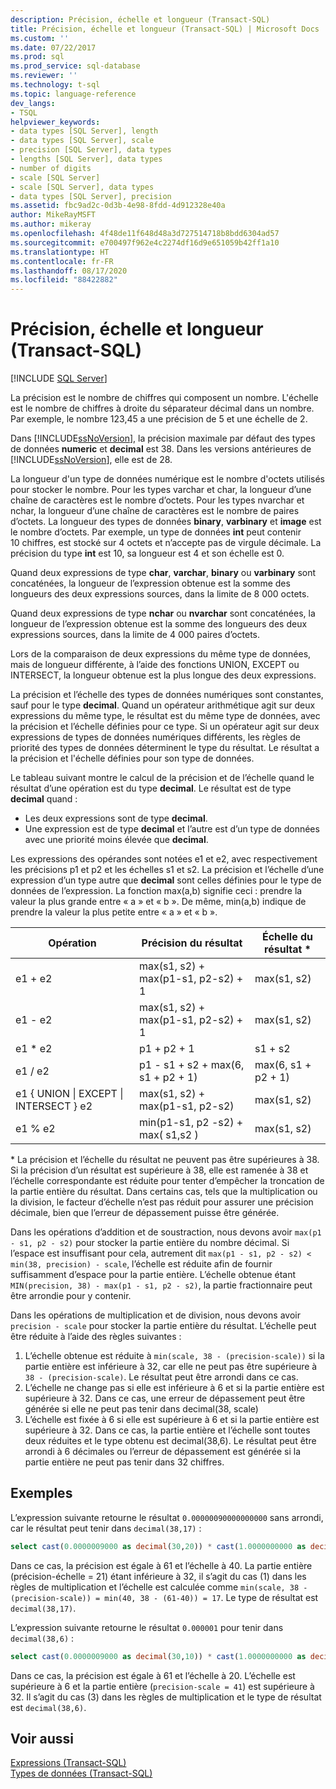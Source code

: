 ```yaml
---
description: Précision, échelle et longueur (Transact-SQL)
title: Précision, échelle et longueur (Transact-SQL) | Microsoft Docs
ms.custom: ''
ms.date: 07/22/2017
ms.prod: sql
ms.prod_service: sql-database
ms.reviewer: ''
ms.technology: t-sql
ms.topic: language-reference
dev_langs:
- TSQL
helpviewer_keywords:
- data types [SQL Server], length
- data types [SQL Server], scale
- precision [SQL Server], data types
- lengths [SQL Server], data types
- number of digits
- scale [SQL Server]
- scale [SQL Server], data types
- data types [SQL Server], precision
ms.assetid: fbc9ad2c-0d3b-4e98-8fdd-4d912328e40a
author: MikeRayMSFT
ms.author: mikeray
ms.openlocfilehash: 4f48de11f648d48a3d727514718b8bdd6304ad57
ms.sourcegitcommit: e700497f962e4c2274df16d9e651059b42ff1a10
ms.translationtype: HT
ms.contentlocale: fr-FR
ms.lasthandoff: 08/17/2020
ms.locfileid: "88422882"
---
```

# <a name="precision-scale-and-length-transact-sql"></a>Précision, échelle et longueur (Transact-SQL)
[!INCLUDE [SQL Server](../../includes/applies-to-version/sqlserver.md)]

La précision est le nombre de chiffres qui composent un nombre. L'échelle est le nombre de chiffres à droite du séparateur décimal dans un nombre. Par exemple, le nombre 123,45 a une précision de 5 et une échelle de 2.
  
Dans [!INCLUDE[ssNoVersion](../../includes/ssnoversion-md.md)], la précision maximale par défaut des types de données **numeric** et **decimal** est 38. Dans les versions antérieures de [!INCLUDE[ssNoVersion](../../includes/ssnoversion-md.md)], elle est de 28.
  
La longueur d'un type de données numérique est le nombre d'octets utilisés pour stocker le nombre. Pour les types varchar et char, la longueur d’une chaîne de caractères est le nombre d’octets. Pour les types nvarchar et nchar, la longueur d’une chaîne de caractères est le nombre de paires d’octets. La longueur des types de données **binary**, **varbinary** et **image** est le nombre d’octets. Par exemple, un type de données **int** peut contenir 10 chiffres, est stocké sur 4 octets et n’accepte pas de virgule décimale. La précision du type **int** est 10, sa longueur est 4 et son échelle est 0.
  
Quand deux expressions de type **char**, **varchar**, **binary** ou **varbinary** sont concaténées, la longueur de l’expression obtenue est la somme des longueurs des deux expressions sources, dans la limite de 8 000 octets.
  
Quand deux expressions de type **nchar** ou **nvarchar** sont concaténées, la longueur de l’expression obtenue est la somme des longueurs des deux expressions sources, dans la limite de 4 000 paires d’octets.
  
Lors de la comparaison de deux expressions du même type de données, mais de longueur différente, à l’aide des fonctions UNION, EXCEPT ou INTERSECT, la longueur obtenue est la plus longue des deux expressions.
  
La précision et l’échelle des types de données numériques sont constantes, sauf pour le type **decimal**. Quand un opérateur arithmétique agit sur deux expressions du même type, le résultat est du même type de données, avec la précision et l’échelle définies pour ce type. Si un opérateur agit sur deux expressions de types de données numériques différents, les règles de priorité des types de données déterminent le type du résultat. Le résultat a la précision et l'échelle définies pour son type de données.
  
Le tableau suivant montre le calcul de la précision et de l’échelle quand le résultat d’une opération est du type **decimal**. Le résultat est de type **decimal** quand :
-   Les deux expressions sont de type **decimal**.  
-   Une expression est de type **decimal** et l’autre est d’un type de données avec une priorité moins élevée que **decimal**.  
  
Les expressions des opérandes sont notées e1 et e2, avec respectivement les précisions p1 et p2 et les échelles s1 et s2. La précision et l’échelle d’une expression d’un type autre que **decimal** sont celles définies pour le type de données de l’expression. La fonction max(a,b) signifie ceci : prendre la valeur la plus grande entre « a » et « b ». De même, min(a,b) indique de prendre la valeur la plus petite entre « a » et « b ».
  
|Opération|Précision du résultat|Échelle du résultat *|  
|---|---|---|
|e1 + e2|max(s1, s2) + max(p1-s1, p2-s2) + 1|max(s1, s2)|  
|e1 - e2|max(s1, s2) + max(p1-s1, p2-s2) + 1|max(s1, s2)|  
|e1 * e2|p1 + p2 + 1|s1 + s2|  
|e1 / e2|p1 - s1 + s2 + max(6, s1 + p2 + 1)|max(6, s1 + p2 + 1)|  
|e1 { UNION &#124; EXCEPT &#124; INTERSECT } e2|max(s1, s2) + max(p1-s1, p2-s2)|max(s1, s2)|  
|e1 % e2|min(p1-s1, p2 -s2) + max( s1,s2 )|max(s1, s2)|  
  
\* La précision et l’échelle du résultat ne peuvent pas être supérieures à 38. Si la précision d’un résultat est supérieure à 38, elle est ramenée à 38 et l’échelle correspondante est réduite pour tenter d’empêcher la troncation de la partie entière du résultat. Dans certains cas, tels que la multiplication ou la division, le facteur d’échelle n’est pas réduit pour assurer une précision décimale, bien que l’erreur de dépassement puisse être générée.

Dans les opérations d’addition et de soustraction, nous devons avoir `max(p1 - s1, p2 - s2)` pour stocker la partie entière du nombre décimal. Si l’espace est insuffisant pour cela, autrement dit `max(p1 - s1, p2 - s2) < min(38, precision) - scale`, l’échelle est réduite afin de fournir suffisamment d’espace pour la partie entière. L’échelle obtenue étant `MIN(precision, 38) - max(p1 - s1, p2 - s2)`, la partie fractionnaire peut être arrondie pour y contenir.

Dans les opérations de multiplication et de division, nous devons avoir `precision - scale` pour stocker la partie entière du résultat. L’échelle peut être réduite à l’aide des règles suivantes :
1.  L’échelle obtenue est réduite à `min(scale, 38 - (precision-scale))` si la partie entière est inférieure à 32, car elle ne peut pas être supérieure à `38 - (precision-scale)`. Le résultat peut être arrondi dans ce cas.
1. L’échelle ne change pas si elle est inférieure à 6 et si la partie entière est supérieure à 32. Dans ce cas, une erreur de dépassement peut être générée si elle ne peut pas tenir dans decimal(38, scale) 
1. L’échelle est fixée à 6 si elle est supérieure à 6 et si la partie entière est supérieure à 32. Dans ce cas, la partie entière et l’échelle sont toutes deux réduites et le type obtenu est decimal(38,6). Le résultat peut être arrondi à 6 décimales ou l’erreur de dépassement est générée si la partie entière ne peut pas tenir dans 32 chiffres.

## <a name="examples"></a>Exemples
L’expression suivante retourne le résultat `0.00000090000000000` sans arrondi, car le résultat peut tenir dans `decimal(38,17)` :
```sql
select cast(0.0000009000 as decimal(30,20)) * cast(1.0000000000 as decimal(30,20)) [decimal 38,17]
```
Dans ce cas, la précision est égale à 61 et l’échelle à 40.
La partie entière (précision-échelle = 21) étant inférieure à 32, il s’agit du cas (1) dans les règles de multiplication et l’échelle est calculée comme `min(scale, 38 - (precision-scale)) = min(40, 38 - (61-40)) = 17`. Le type de résultat est `decimal(38,17)`.

L’expression suivante retourne le résultat `0.000001` pour tenir dans `decimal(38,6)` :
```sql
select cast(0.0000009000 as decimal(30,10)) * cast(1.0000000000 as decimal(30,10)) [decimal(38, 6)]
```
Dans ce cas, la précision est égale à 61 et l’échelle à 20.
L’échelle est supérieure à 6 et la partie entière (`precision-scale = 41`) est supérieure à 32. Il s’agit du cas (3) dans les règles de multiplication et le type de résultat est `decimal(38,6)`.

## <a name="see-also"></a>Voir aussi
[Expressions &#40;Transact-SQL&#41;](../../t-sql/language-elements/expressions-transact-sql.md)  
[Types de données &#40;Transact-SQL&#41;](../../t-sql/data-types/data-types-transact-sql.md)
  
